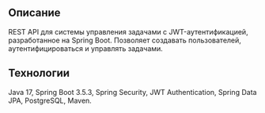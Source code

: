 ## Описание
REST API для системы управления задачами с JWT-аутентификацией, разработанное на Spring Boot. Позволяет создавать пользователей, аутентифицироваться и управлять задачами.
## Технологии
Java 17, 
Spring Boot 3.5.3, 
Spring Security, 
JWT Authentication, 
Spring Data JPA, 
PostgreSQL, 
Maven.
